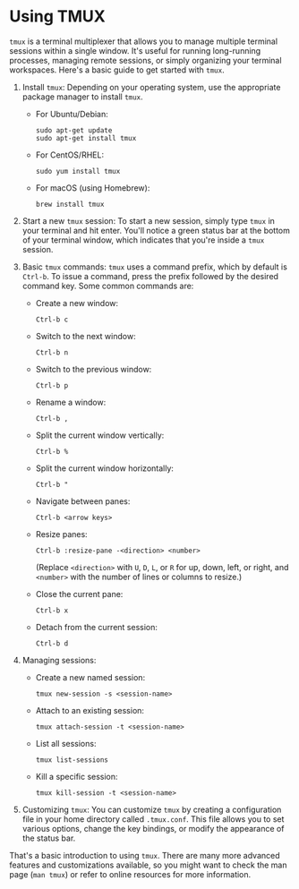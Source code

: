 # Using TMUX

`tmux` is a terminal multiplexer that allows you to manage multiple terminal sessions within a single window. It's useful for running long-running processes, managing remote sessions, or simply organizing your terminal workspaces. Here's a basic guide to get started with `tmux`.

1. Install `tmux`:
   Depending on your operating system, use the appropriate package manager to install `tmux`.

   - For Ubuntu/Debian:
     ```
     sudo apt-get update
     sudo apt-get install tmux
     ```

   - For CentOS/RHEL:
     ```
     sudo yum install tmux
     ```

   - For macOS (using Homebrew):
     ```
     brew install tmux
     ```

2. Start a new `tmux` session:
   To start a new session, simply type `tmux` in your terminal and hit enter. You'll notice a green status bar at the bottom of your terminal window, which indicates that you're inside a `tmux` session.

3. Basic `tmux` commands:
   `tmux` uses a command prefix, which by default is `Ctrl-b`. To issue a command, press the prefix followed by the desired command key. Some common commands are:

   - Create a new window:
     ```
     Ctrl-b c
     ```

   - Switch to the next window:
     ```
     Ctrl-b n
     ```

   - Switch to the previous window:
     ```
     Ctrl-b p
     ```

   - Rename a window:
     ```
     Ctrl-b ,
     ```

   - Split the current window vertically:
     ```
     Ctrl-b %
     ```

   - Split the current window horizontally:
     ```
     Ctrl-b "
     ```

   - Navigate between panes:
     ```
     Ctrl-b <arrow keys>
     ```

   - Resize panes:
     ```
     Ctrl-b :resize-pane -<direction> <number>
     ```
     (Replace `<direction>` with `U`, `D`, `L`, or `R` for up, down, left, or right, and `<number>` with the number of lines or columns to resize.)

   - Close the current pane:
     ```
     Ctrl-b x
     ```

   - Detach from the current session:
     ```
     Ctrl-b d
     ```

4. Managing sessions:
   - Create a new named session:
     ```
     tmux new-session -s <session-name>
     ```

   - Attach to an existing session:
     ```
     tmux attach-session -t <session-name>
     ```

   - List all sessions:
     ```
     tmux list-sessions
     ```

   - Kill a specific session:
     ```
     tmux kill-session -t <session-name>
     ```

5. Customizing `tmux`:
   You can customize `tmux` by creating a configuration file in your home directory called `.tmux.conf`. This file allows you to set various options, change the key bindings, or modify the appearance of the status bar.

That's a basic introduction to using `tmux`. There are many more advanced features and customizations available, so you might want to check the man page (`man tmux`) or refer to online resources for more information.
